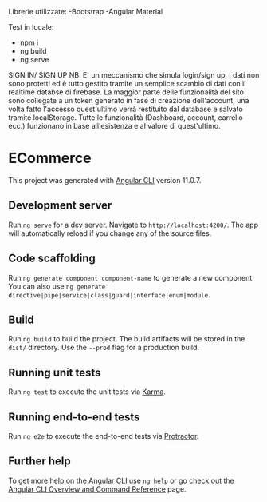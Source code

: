 Librerie utilizzate:
-Bootstrap
-Angular Material

Test in locale:
- npm i
- ng build
- ng serve

SIGN IN/ SIGN UP
NB: E' un meccanismo che simula login/sign up, i dati non sono protetti ed è tutto gestito tramite un semplice scambio di dati con il realtime databse di firebase.
La maggior parte delle funzionalità del sito sono collegate a un token generato in fase di creazione dell'account, una volta fatto l'accesso quest'ultimo verrà restituito dal database e salvato tramite localStorage. Tutte le funzionalità (Dashboard, account, carrello ecc.) funzionano in base all'esistenza e al valore di quest'ultimo.

# ECommerce

This project was generated with [Angular CLI](https://github.com/angular/angular-cli) version 11.0.7.

## Development server

Run `ng serve` for a dev server. Navigate to `http://localhost:4200/`. The app will automatically reload if you change any of the source files.

## Code scaffolding

Run `ng generate component component-name` to generate a new component. You can also use `ng generate directive|pipe|service|class|guard|interface|enum|module`.

## Build

Run `ng build` to build the project. The build artifacts will be stored in the `dist/` directory. Use the `--prod` flag for a production build.

## Running unit tests

Run `ng test` to execute the unit tests via [Karma](https://karma-runner.github.io).

## Running end-to-end tests

Run `ng e2e` to execute the end-to-end tests via [Protractor](http://www.protractortest.org/).

## Further help

To get more help on the Angular CLI use `ng help` or go check out the [Angular CLI Overview and Command Reference](https://angular.io/cli) page.
